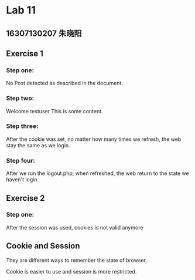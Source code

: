 # Lab 11
## 16307130207 朱晓阳

## Exercise 1

### Step one:

No Post detected as described in the document.

### Step two:

Welcome testuser This is some content.

### Step three:

After the cookie was set, no matter how many times we refresh, the web stay the same as we login.

### Step four:

After we run the logout.php, when refreshed, the web return to the state we haven't login.

## Exercise 2

### Step one:

After the session was used, cookies is not valid anymore

## Cookie and Session

They are different ways to remember the state of browser, 

Cookie is easier to use and session is more restricted.